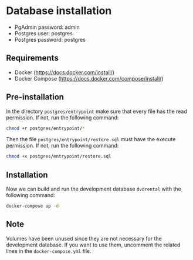 # Database installation

- PgAdmin password: admin
- Postgres user: postgres
- Postgres password: postgres

## Requirements

- Docker (https://docs.docker.com/install/)
- Docker Compose (https://docs.docker.com/compose/install/)

## Pre-installation

In the directory `postgres/entrypoint` make sure that every file has the read permission. If not, run the following command:

```bash
chmod +r postgres/entrypoint/*
```

Then the file `postgres/entrypoint/restore.sql` must have the execute permission. If not, run the following command:

```bash
chmod +x postgres/entrypoint/restore.sql
```

## Installation

Now we can build and run the development database `dvdrental` with the following command:

```bash
docker-compose up -d
```

## Note

Volumes have been unused since they are not necessary for the development database. If you want to use them, uncomment the related lines in the `docker-compose.yml` file.
